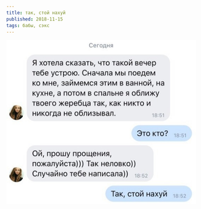 ```yaml
---
title: так, стой нахуй
published: 2018-11-15
tags: бабы, сэкс
---
```


![](/content/photo5434011353707817331.jpg)

